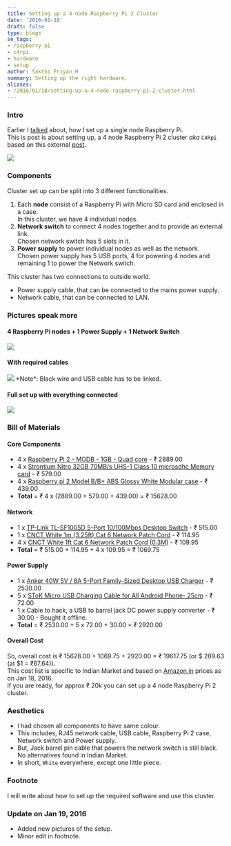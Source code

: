 ```yaml
---
title: Setting up a 4 node Raspberry Pi 2 Cluster
date: '2016-01-18'
draft: false
type: blogs
se_tags:
- raspberry-pi
- c4rpi
- hardware
- setup
author: Sakthi Priyan H
summary: Setting up the right hardware.
aliases:
- /2016/01/18/setting-up-a-4-node-raspberry-pi-2-cluster.html
---
```


### Intro
Earlier I [talked](/2016/01/11/raspberry-pi-2-setup.html) about, how I set up a single node Raspberry Pi.  
This is post is about setting up, a 4 node Raspberry Pi 2 cluster *aka* `C4Rpi` based on this external [post](http://makezine.com/projects/build-a-compact-4-node-raspberry-pi-cluster/).

<img class="ui fluid image"  src="/img/posts/rpi2/pic0.jpg">  

### Components
Cluster set up can be split into 3 different functionalities.

1. Each **node** consist of a Raspberry Pi with Micro SD card and enclosed in a case.  
In this cluster, we have 4 individual nodes.
2. **Network switch** to connect 4 nodes together and to provide an external link.  
Chosen network switch has 5 slots in it.
3. **Power supply** to power individual nodes as well as the network.  
Chosen power supply has 5 USB ports, 4 for powering 4 nodes and remaining 1 to power the Network switch.

This cluster has two connections to outside world.

* Power supply cable, that can be connected to the mains power supply.
* Network cable, that can be connected to LAN.

### Pictures speak more
#### 4 Raspberry Pi nodes + 1 Power Supply + 1 Network Switch
<img class="ui fluid image"  src="/img/posts/rpi2/pic1.jpg">

#### With required cables
<img class="ui fluid image"  src="/img/posts/rpi2/pic2.jpg">  
*Note*: Black wire and USB cable has to be linked.

#### Full set up with everything connected
<img class="ui fluid image"  src="/img/posts/rpi2/pic3.jpg">  

### Bill of Materials

#### Core Components
* 4 x [Raspberry Pi 2 - MODB - 1GB - Quad core](https://www.amazon.in/gp/product/B00T7EE3D0) - ₹ 2889.00
* 4 x [Strontium Nitro 32GB 70MB/s UHS-1 Class 10 microsdhc Memory card](https://www.amazon.in/gp/product/B00VMYK3DM) - ₹ 579.00
* 4 x [Raspberry pi 2 Model B/B+ ABS Glossy White Modular case](https://www.amazon.in/gp/product/B0110J9VOA) - ₹ 439.00
* **Total** = ₹ 4 x (2889.00 + 579.00 + 439.00) = ₹ 15628.00

#### Network
* 1 x [TP-Link TL-SF1005D 5-Port 10/100Mbps Desktop Switch](https://www.amazon.in/gp/product/B000FNFSPY) - ₹ 515.00
* 1 x [CNCT White 1m (3.25ft) Cat 6 Network Patch Cord](http://www.amazon.in/gp/product/B00UTRMNOK) - ₹ 114.95
* 4 x [CNCT White 1ft Cat 6 Network Patch Cord (0.3M)](https://www.amazon.in/gp/product/B00UP4SRHY) - ₹ 109.95
* **Total** = ₹ 515.00 + 114.95 + 4 x 109.95 = ₹ 1069.75

#### Power Supply
* 1 x [Anker 40W 5V / 8A 5-Port Family-Sized Desktop USB Charger](https://www.amazon.in/gp/product/B00JZHEYBK) - ₹ 2530.00
* 5 x [SToK Micro USB Charging Cable for All Android Phone- 25cm](https://www.amazon.in/gp/product/B016I5WHZG) - ₹ 72.00
* 1 x Cable to hack, a USB to barrel jack DC power supply converter - ₹ 30.00 - Bought it offline.
* **Total** = ₹ 2530.00 + 5 x 72.00 + 30.00 = ₹ 2920.00

#### Overall Cost
So, overall cost is ₹ 15628.00 + 1069.75 + 2920.00 = ₹ 19617.75 (or $ 289.63 (at $1 = ₹67.64)).  
This cost list is specific to Indian Market and based on [Amazon.in](http://amazon.in) prices as on Jan 18, 2016.  
If you are ready, for approx ₹ 20k you can set up a 4 node Raspberry Pi 2 cluster.  

###  Aesthetics
* I had chosen all components to have same colour.
* This includes, RJ45 network cable, USB cable, Raspberry Pi 2 case, Network switch and Power supply.
* But, Jack barrel pin cable that powers the network switch is still black. No alternatives found in Indian Market.
* In short, `White` everywhere, except one little piece.

### Footnote
I will write about how to set up the required software and use this cluster.

### Update on Jan 19, 2016
* Added new pictures of the setup.
* Minor edit in footnote.
